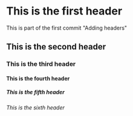 # This is the first header
This is part of the first commit "Adding headers"
## This is the second header
### This is the third header
#### This is the fourth header
##### This is the fifth header
###### This is the sixth header
